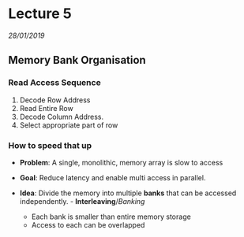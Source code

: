 # Lecture 5
*28/01/2019*
## Memory Bank Organisation
### Read Access Sequence
1. Decode Row Address
2. Read Entire Row
3. Decode Column Address.
4. Select appropriate part of row

### How to speed that up
- **Problem**: A single, monolithic, memory array is slow to access

- **Goal**: Reduce latency and enable multi access in parallel.

- **Idea**: Divide the memory into multiple **banks** that can be accessed independently. - **Interleaving**/*Banking*
    - Each bank is smaller than entire memory storage
    - Access to each can be overlapped
